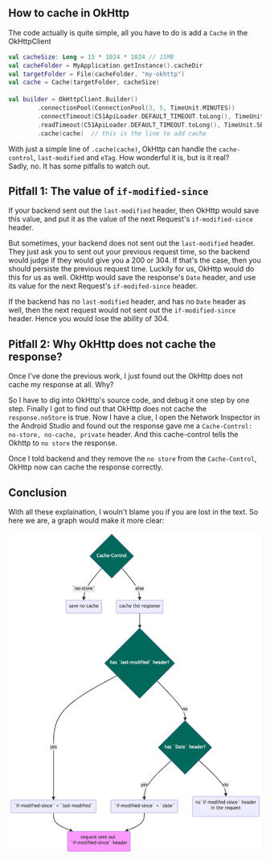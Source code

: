 
##  How to cache in OkHttp
The code actually is quite simple, all you have to do is add a `Cache` in the OkHttpClient

```kotlin
val cacheSize: Long = 15 * 1024 * 1024 // 15MB
val cacheFolder = MyApplication.getInstance().cacheDir
val targetFolder = File(cacheFolder, "my-okhttp")
val cache = Cache(targetFolder, cacheSize)

val builder = OkHttpClient.Builder()
        .connectionPool(ConnectionPool(3, 5, TimeUnit.MINUTES))
        .connectTimeout(C51ApiLoader.DEFAULT_TIMEOUT.toLong(), TimeUnit.SECONDS)
        .readTimeout(C51ApiLoader.DEFAULT_TIMEOUT.toLong(), TimeUnit.SECONDS)
        .cache(cache)  // this is the line to add cache
```

With just a simple line of `.cache(cache)`, OkHttp can handle the `cache-control`, `last-modified` and `eTag`. 
How wonderful it is, but is it real?  
Sadly, no. It has some pitfalls to watch out. 


## Pitfall 1: The value of `if-modified-since`
If your backend sent out the `last-modified` header, then OkHttp would save this value, and put it as the value of the next Request's `if-modified-since` header.

But sometimes, your backend does not sent out the `last-modified` header. They just ask you to sent out your previous request time, so the backend would judge if they would give you a 200 or 304. If that's the case, then you should persiste the previous request time. 
Luckily for us, OkHttp would do this for us as well. OkHttp would save the response's `Date` header, and use its value for the next Request's `if-modifed-since` header. 

If the backend has no `last-modified` header, and has no `Date` header as well, then the next request would not sent out the `if-modified-since` header. Hence you would lose the ability of 304. 



## Pitfall 2: Why OkHttp does not cache the response?
Once I've done the previous work, I just found out the OkHttp does not cache my response at all. Why? 

So I have to dig into OkHttp's source code, and debug it one step by one step. Finally I got to find out that OkHttp does not cache the `response.noStore` is true. Now I have a clue, I open the Network Inspector in the Android Studio and found out the response gave me a `Cache-Control: no-store, no-cache, private` header. And this cache-control tells the Okhttp to `no store` the response.

Once I told backend and they remove the `no store` from the `Cache-Control`, OkHttp now can cache the response correctly. 



## Conclusion
With all these explaination, I wouln't blame you if you are lost in the text. So here we are, a graph would make it more clear: 

![if-modified-since](./_image/2022-04-15-okhttp-if-modified-since.png)